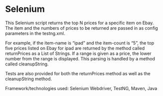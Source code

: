 # Selenium

This Selenium script returns the top N prices for a specific item on Ebay. The item and the numbers of prices to be returned are passed in as config parameters in the testng.xml.

For example, if the item-name is “ipad” and the item-count is “5”, the top five prices listed on Ebay for ipad are returned by the method called returnPrices as a List of Strings. If a range is given as a price, the lower number from the range is displayed. This parsing is handled by a method called cleanupString.

Tests are also provided for both the returnPrices method as well as the cleanupString method.

Framework/technologies used: Selenium Webdriver, TestNG, Maven, Java
